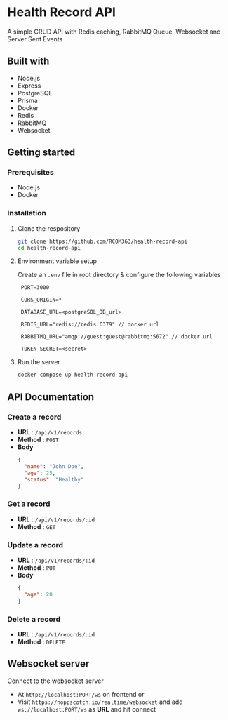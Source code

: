 # Health Record API

A simple CRUD API with Redis caching, RabbitMQ Queue, Websocket and Server Sent Events

## Built with

- Node.js
- Express
- PostgreSQL
- Prisma
- Docker
- Redis
- RabbitMQ
- Websocket

## Getting started

### Prerequisites

- Node.js
- Docker

### Installation

1. Clone the respository

   ```bash
   git clone https://github.com/RCOM363/health-record-api
   cd health-record-api
   ```

2. Environment variable setup

   Create an `.env` file in root directory & configure the following variables

   ```env
    PORT=3000

    CORS_ORIGIN=*

    DATABASE_URL=<postgreSQL_DB_url>

    REDIS_URL="redis://redis:6379" // docker url

    RABBITMQ_URL="amqp://guest:guest@rabbitmq:5672" // docker url

    TOKEN_SECRET=<secret>
   ```

3. Run the server
   ```bash
   docker-compose up health-record-api
   ```

## API Documentation

### Create a record

- **URL** : `/api/v1/records`
- **Method** : `POST`
- **Body**
  ```json
  {
    "name": "John Doe",
    "age": 25,
    "status": "Healthy"
  }
  ```

### Get a record

- **URL** : `/api/v1/records/:id`
- **Method** : `GET`

### Update a record

- **URL** : `/api/v1/records/:id`
- **Method** : `PUT`
- **Body**
  ```json
  {
    "age": 20
  }
  ```

### Delete a record

- **URL** : `/api/v1/records/:id`
- **Method** : `DELETE`

## Websocket server

Connect to the websocket server

- At `http://localhost:PORT/ws` on frontend or
- Visit `https://hoppscotch.io/realtime/websocket` and add `ws://localhost:PORT/ws` as **URL** and hit connect
